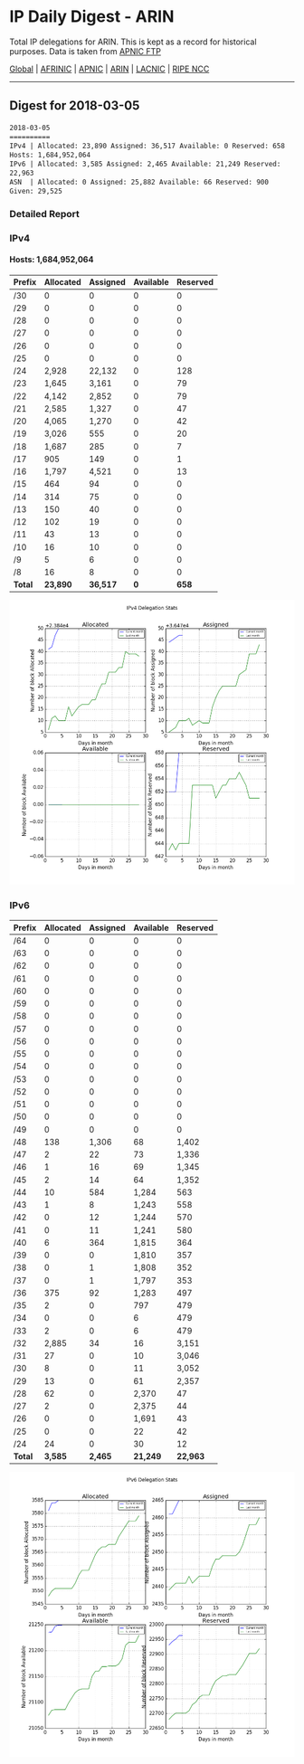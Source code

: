 # IP Daily Digest - ARIN 

Total IP delegations for ARIN. This is kept as a record for historical purposes. Data is taken from [APNIC FTP](https://ftp.apnic.net/)

[Global](https://github.com/csmets/IP-Daily-Digest) | [AFRINIC](https://github.com/csmets/IP-Daily-Digest/tree/master/archives/AFRINIC) | [APNIC](https://github.com/csmets/IP-Daily-Digest/tree/master/archives/APNIC) | [ARIN](https://github.com/csmets/IP-Daily-Digest/tree/master/archives/ARIN) | [LACNIC](https://github.com/csmets/IP-Daily-Digest/tree/master/archives/LACNIC) | [RIPE NCC](https://github.com/csmets/IP-Daily-Digest/tree/master/archives/RIPE_NCC)

---

## Digest for 2018-03-05
```
2018-03-05
==========
IPv4 | Allocated: 23,890 Assigned: 36,517 Available: 0 Reserved: 658 Hosts: 1,684,952,064
IPv6 | Allocated: 3,585 Assigned: 2,465 Available: 21,249 Reserved: 22,963
ASN  | Allocated: 0 Assigned: 25,882 Available: 66 Reserved: 900 Given: 29,525
```

### Detailed Report

### IPv4

#### Hosts: **1,684,952,064**

| Prefix | Allocated | Assigned | Available | Reserved |
| ----- | ----- | ----- | ----- | ----- |
| /30 | 0 | 0 | 0 | 0 |
| /29 | 0 | 0 | 0 | 0 |
| /28 | 0 | 0 | 0 | 0 |
| /27 | 0 | 0 | 0 | 0 |
| /26 | 0 | 0 | 0 | 0 |
| /25 | 0 | 0 | 0 | 0 |
| /24 | 2,928 | 22,132 | 0 | 128 |
| /23 | 1,645 | 3,161 | 0 | 79 |
| /22 | 4,142 | 2,852 | 0 | 79 |
| /21 | 2,585 | 1,327 | 0 | 47 |
| /20 | 4,065 | 1,270 | 0 | 42 |
| /19 | 3,026 | 555 | 0 | 20 |
| /18 | 1,687 | 285 | 0 | 7 |
| /17 | 905 | 149 | 0 | 1 |
| /16 | 1,797 | 4,521 | 0 | 13 |
| /15 | 464 | 94 | 0 | 0 |
| /14 | 314 | 75 | 0 | 0 |
| /13 | 150 | 40 | 0 | 0 |
| /12 | 102 | 19 | 0 | 0 |
| /11 | 43 | 13 | 0 | 0 |
| /10 | 16 | 10 | 0 | 0 |
| /9 | 5 | 6 | 0 | 0 |
| /8 | 16 | 8 | 0 | 0 |
| **Total** | **23,890** | **36,517** | **0** | **658** |

![ipv4-stats](ipv4-figure.png)

### IPv6

| Prefix | Allocated | Assigned | Available | Reserved |
| ----- | ----- | ----- | ----- | ----- |
| /64 | 0 | 0 | 0 | 0 |
| /63 | 0 | 0 | 0 | 0 |
| /62 | 0 | 0 | 0 | 0 |
| /61 | 0 | 0 | 0 | 0 |
| /60 | 0 | 0 | 0 | 0 |
| /59 | 0 | 0 | 0 | 0 |
| /58 | 0 | 0 | 0 | 0 |
| /57 | 0 | 0 | 0 | 0 |
| /56 | 0 | 0 | 0 | 0 |
| /55 | 0 | 0 | 0 | 0 |
| /54 | 0 | 0 | 0 | 0 |
| /53 | 0 | 0 | 0 | 0 |
| /52 | 0 | 0 | 0 | 0 |
| /51 | 0 | 0 | 0 | 0 |
| /50 | 0 | 0 | 0 | 0 |
| /49 | 0 | 0 | 0 | 0 |
| /48 | 138 | 1,306 | 68 | 1,402 |
| /47 | 2 | 22 | 73 | 1,336 |
| /46 | 1 | 16 | 69 | 1,345 |
| /45 | 2 | 14 | 64 | 1,352 |
| /44 | 10 | 584 | 1,284 | 563 |
| /43 | 1 | 8 | 1,243 | 558 |
| /42 | 0 | 12 | 1,244 | 570 |
| /41 | 0 | 11 | 1,241 | 580 |
| /40 | 6 | 364 | 1,815 | 364 |
| /39 | 0 | 0 | 1,810 | 357 |
| /38 | 0 | 1 | 1,808 | 352 |
| /37 | 0 | 1 | 1,797 | 353 |
| /36 | 375 | 92 | 1,283 | 497 |
| /35 | 2 | 0 | 797 | 479 |
| /34 | 0 | 0 | 6 | 479 |
| /33 | 2 | 0 | 6 | 479 |
| /32 | 2,885 | 34 | 16 | 3,151 |
| /31 | 27 | 0 | 10 | 3,046 |
| /30 | 8 | 0 | 11 | 3,052 |
| /29 | 13 | 0 | 61 | 2,357 |
| /28 | 62 | 0 | 2,370 | 47 |
| /27 | 2 | 0 | 2,375 | 44 |
| /26 | 0 | 0 | 1,691 | 43 |
| /25 | 0 | 0 | 22 | 42 |
| /24 | 24 | 0 | 30 | 12 |
| **Total** | **3,585** | **2,465** | **21,249** | **22,963** |

![ipv6-stats](ipv6-figure.png)